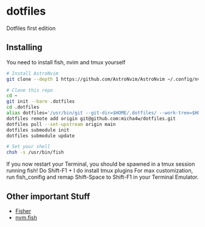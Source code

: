 # dotfiles
Dotfiles first edition

## Installing
You need to install fish, nvim and tmux yourself

```sh
# Install AstroNvim
git clone --depth 1 https://github.com/AstroNvim/AstroNvim ~/.config/nvim

# Clone this repo
cd ~
git init --bare .dotfiles
cd .dotfiles
alias dotfiles='/usr/bin/git --git-dir=$HOME/.dotfiles/ --work-tree=$HOME'
dotfiles remote add origin git@github.com:micha4w/dotfiles.git
dotfiles pull --set-upstream origin main
dotfiles submodule init
dotfiles submodule update

# Set your shell
chsh -s /usr/bin/fish
```

If you now restart your Terminal, you should be spawned in a tmux session running fish! Do Shift-F1 + I do install tmux plugins
For max customization, run fish_conifig and remap Shift-Space to Shift-F1 in your Terminal Emulator.

## Other important Stuff
- [Fisher](https://github.com/jorgebucaran/fisher)
- [nvm.fish](https://github.com/jorgebucaran/nvm.fish)
